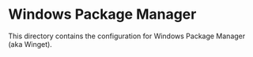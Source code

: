 # Windows Package Manager

This directory contains the configuration for Windows Package Manager (aka Winget).
